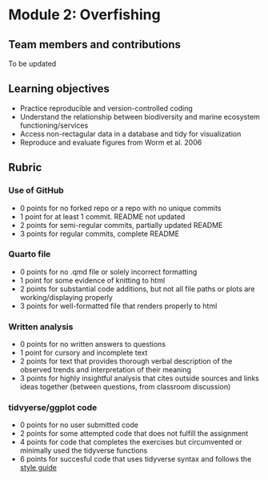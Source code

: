 # Module 2: Overfishing

## Team members and contributions
To be updated

## Learning objectives

 - Practice reproducible and version-controlled coding
 - Understand the relationship between biodiversity and marine ecosystem functioning/services
 - Access non-rectagular data in a database and tidy for visualization
 - Reproduce and evaluate figures from Worm et al. 2006
 
## Rubric

### Use of GitHub
 - 0 points for no forked repo or a repo with no unique commits
 - 1 point for at least 1 commit. README not updated
 - 2 points for semi-regular commits, partially updated README
 - 3 points for regular commits, complete README
 
### Quarto file
 - 0 points for no .qmd file or solely incorrect formatting
 - 1 point for some evidence of knitting to html
 - 2 points for substantial code additions, but not all file paths or plots are working/displaying properly
 - 3 points for well-formatted file that renders properly to html
 
### Written analysis
 - 0 points for no written answers to questions
 - 1 point for cursory and incomplete text
 - 2 points for text that provides thorough verbal description of the observed trends and interpretation of their meaning
 - 3 points for highly insightful analysis that cites outside sources and links ideas together (between questions, from classroom discussion)
 
### tidvyerse/ggplot code
 - 0 points for no user submitted code
 - 2 points for some attempted code that does not fulfill the assignment
 - 4 points for code that completes the exercises but circumvented or minimally used the tidyverse functions
 - 6 points for succesful code that uses tidyverse syntax and follows the [style guide](https://style.tidyverse.org/)
